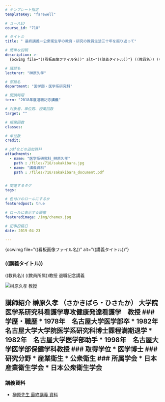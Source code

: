 ```yaml
---
# テンプレート指定
templateKey: "farewell"

# コースID
course_id: "718"

# タイトル
title: " 最終講義ー公衆衛生学の教育・研究の教員生活三十年を振り返って"

# 簡単な説明
description: >-
  {ocwimg file="((看板画像ファイル名))" alt="((講義タイトル))"} ((教員名)) ((教員所属))教授 退職記念講義...

# 講師名
lecturer: "榊原久孝"

# 部局名
department: "医学部・医学系研究科"

# 開講時限
term: "2018年度退職記念講義"

# 対象者、単位数、授業回数
target: ""

# 授業回数
classes: 

# 単位数
credit: 

# pdfなどの追加資料
attachments: 
  - name: "医学系研究科_榊原久孝" 
    path : /files/718/sakakibara.jpg
  - name: "講義資料" 
    path : /files/718/sakakibara_document.pdf


# 関連するタグ
tags:

# 色付けのロールにするか
featuredpost: true

# ロールに表示する画像
featuredimage: /img/chemex.jpg

# 記事投稿日
date: 2019-04-23

---
```

{ocwimg file="((看板画像ファイル名))" alt="((講義タイトル))"} 

### ((講義タイトル)) 

((教員名)) ((教員所属))教授 退職記念講義


 ![榊原久孝 教授](/files/718/sakakibara.jpg)

  ## 講師紹介 榊原久孝 （さかきばら・ひさたか） 大学院医学系研究科看護学専攻健康発達看護学　教授 ### 学歴・職歴 * 1978年　名古屋大学医学部卒 * 1982年　名古屋大学大学院医学系研究科博士課程満期退学 * 1982年　名古屋大学医学部助手 * 1998年　名古屋大学医学部保健学科教授 ### 取得学位 * 医学博士 ### 研究分野 * 産業衛生 * 公衆衛生 ### 所属学会 * 日本産業衛生学会 * 日本公衆衛生学会

### 講義資料

- [榊原先生 最終講義 資料](/files/718/sakakibara_document.pdf)
